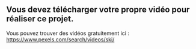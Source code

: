 ## Vous devez télécharger votre propre vidéo pour réaliser ce projet.

Vous pouvez trouver des vidéos gratuitement ici : https://www.pexels.com/search/videos/ski/
